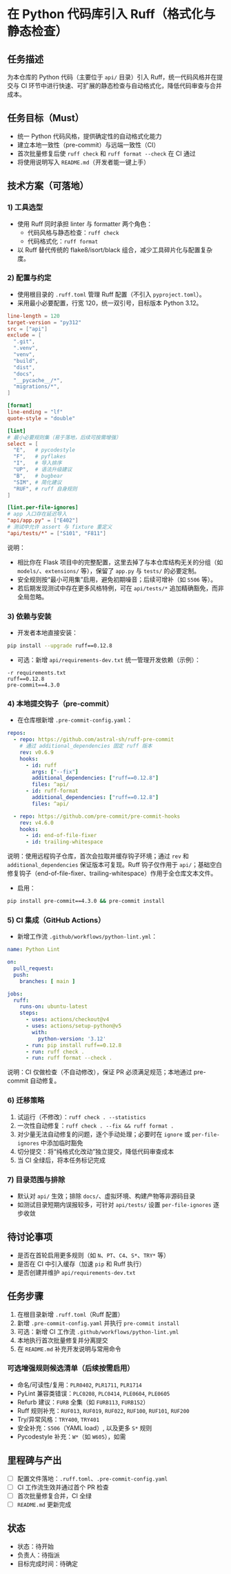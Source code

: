 # 在 Python 代码库引入 Ruff（格式化与静态检查）

## 任务描述

为本仓库的 Python 代码（主要位于 `api/` 目录）引入 Ruff，统一代码风格并在提交与 CI 环节中进行快速、可扩展的静态检查与自动格式化，降低代码审查与合并成本。

## 任务目标（Must）

- 统一 Python 代码风格，提供确定性的自动格式化能力
- 建立本地一致性（pre-commit）与远端一致性（CI）
- 首次批量修复后使 `ruff check` 和 `ruff format --check` 在 CI 通过
- 将使用说明写入 `README.md`（开发者能一键上手）

## 技术方案（可落地）

### 1) 工具选型

- 使用 Ruff 同时承担 linter 与 formatter 两个角色：
  - 代码风格与静态检查：`ruff check`
  - 代码格式化：`ruff format`
- 以 Ruff 替代传统的 flake8/isort/black 组合，减少工具碎片化与配置复杂度。

### 2) 配置与约定

- 使用根目录的 `.ruff.toml` 管理 Ruff 配置（不引入 `pyproject.toml`）。
- 采用最小必要配置，行宽 120，统一双引号，目标版本 Python 3.12。

```toml
line-length = 120
target-version = "py312"
src = ["api"]
exclude = [
  ".git",
  ".venv",
  "venv",
  "build",
  "dist",
  "docs",
  "__pycache__/*",
  "migrations/*",
]

[format]
line-ending = "lf"
quote-style = "double"

[lint]
# 最小必要规则集（易于落地，后续可按需增强）
select = [
  "E",   # pycodestyle
  "F",   # pyflakes
  "I",   # 导入排序
  "UP",  # 语法升级建议
  "B",   # bugbear
  "SIM", # 简化建议
  "RUF", # ruff 自身规则
]

[lint.per-file-ignores]
# app 入口存在延迟导入
"api/app.py" = ["E402"]
# 测试中允许 assert 与 fixture 重定义
"api/tests/*" = ["S101", "F811"]
```

说明：
- 相比你在 Flask 项目中的完整配置，这里去掉了与本仓库结构无关的分组（如 `models/`、`extensions/` 等），保留了 `app.py` 与 `tests/` 的必要定制。
- 安全规则按“最小可用集”启用，避免初期噪音；后续可增补（如 `S506` 等）。
- 若后期发现测试中存在更多风格特例，可在 `api/tests/*` 追加精确豁免，而非全局忽略。

### 3) 依赖与安装

- 开发者本地直接安装：

```bash
pip install --upgrade ruff==0.12.8
```

- 可选：新增 `api/requirements-dev.txt` 统一管理开发依赖（示例）：

```text
-r requirements.txt
ruff==0.12.8
pre-commit==4.3.0
```

### 4) 本地提交钩子（pre-commit）

- 在仓库根新增 `.pre-commit-config.yaml`：

```yaml
repos:
  - repo: https://github.com/astral-sh/ruff-pre-commit
    # 通过 additional_dependencies 固定 ruff 版本
    rev: v0.6.9
    hooks:
      - id: ruff
        args: ["--fix"]
        additional_dependencies: ["ruff==0.12.8"]
        files: ^api/
      - id: ruff-format
        additional_dependencies: ["ruff==0.12.8"]
        files: ^api/

  - repo: https://github.com/pre-commit/pre-commit-hooks
    rev: v4.6.0
    hooks:
      - id: end-of-file-fixer
      - id: trailing-whitespace
```

说明：使用远程钩子仓库，首次会拉取并缓存钩子环境；通过 `rev` 和 `additional_dependencies` 保证版本可复现。Ruff 钩子仅作用于 `api/`；基础空白修复钩子（end-of-file-fixer、trailing-whitespace）作用于全仓库文本文件。

- 启用：

```bash
pip install pre-commit==4.3.0 && pre-commit install
```

### 5) CI 集成（GitHub Actions）

- 新增工作流 `.github/workflows/python-lint.yml`：

```yaml
name: Python Lint

on:
  pull_request:
  push:
    branches: [ main ]

jobs:
  ruff:
    runs-on: ubuntu-latest
    steps:
      - uses: actions/checkout@v4
      - uses: actions/setup-python@v5
        with:
          python-version: '3.12'
      - run: pip install ruff==0.12.8
      - run: ruff check .
      - run: ruff format --check .
```

说明：CI 仅做检查（不自动修改），保证 PR 必须满足规范；本地通过 pre-commit 自动修复。

### 6) 迁移策略

1. 试运行（不修改）：`ruff check . --statistics`
2. 一次性自动修复：`ruff check . --fix && ruff format .`
3. 对少量无法自动修复的问题，逐个手动处理；必要时在 `ignore` 或 `per-file-ignores` 中添加临时豁免
4. 切分提交：将“纯格式化改动”独立提交，降低代码审查成本
5. 当 CI 全绿后，将本任务标记完成

### 7) 目录范围与排除

- 默认对 `api/` 生效；排除 `docs/`、虚拟环境、构建产物等非源码目录
- 如测试目录短期内误报较多，可针对 `api/tests/` 设置 `per-file-ignores` 逐步收敛

## 待讨论事项

- 是否在首轮启用更多规则（如 `N`、`PT`、`C4`、`S*`、`TRY*` 等）
- 是否在 CI 中引入缓存（加速 `pip` 和 Ruff 执行）
- 是否创建并维护 `api/requirements-dev.txt`

## 任务步骤

1. 在根目录新增 `.ruff.toml`（Ruff 配置）
2. 新增 `.pre-commit-config.yaml` 并执行 `pre-commit install`
3. 可选：新增 CI 工作流 `.github/workflows/python-lint.yml`
4. 本地执行首次批量修复并分离提交
5. 在 `README.md` 补充开发说明与常用命令

### 可选增强规则候选清单（后续按需启用）

- 命名/可读性/复用：`PLR0402`, `PLR1711`, `PLR1714`
- PyLint 兼容类错误：`PLC0208`, `PLC0414`, `PLE0604`, `PLE0605`
- Refurb 建议：`FURB` 全集（如 `FURB113`, `FURB152`）
-  Ruff 规则补充：`RUF013`, `RUF019`, `RUF022`, `RUF100`, `RUF101`, `RUF200`
- Try/异常风格：`TRY400`, `TRY401`
- 安全补充：`S506`（YAML load）, 以及更多 `S*` 规则
- Pycodestyle 补充：`W*`（如 `W605`），如需

## 里程碑与产出

- [ ] 配置文件落地：`.ruff.toml`、`.pre-commit-config.yaml`
- [ ] CI 工作流生效并通过首个 PR 检查
- [ ] 首次批量修复合并，CI 全绿
- [ ] `README.md` 更新完成

## 状态

- 状态：待开始
- 负责人：待指派
- 目标完成时间：待确定
